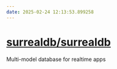 ```yaml
---
date: 2025-02-24 12:13:53.899258
---
```


# [surrealdb/surrealdb](https://github.com/surrealdb/surrealdb)

Multi-model database for realtime apps